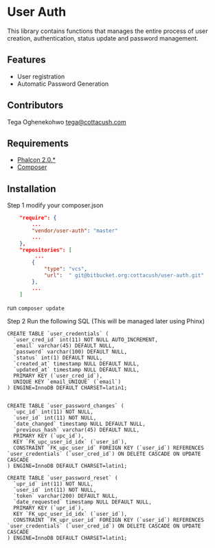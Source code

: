 User Auth
=============
This library contains functions that manages the entire process of user creation, authentication, status update and password management.


Features
--------
* User registration
* Automatic Password Generation


Contributors
------------
Tega Oghenekohwo <tega@cottacush.com>


Requirements
------------
* [Phalcon 2.0.*](https://docs.phalconphp.com/en/latest/reference/install.html)
* [Composer](https://getcomposer.org/doc/00-intro.md#using-composer)



Installation
------------
Step 1
modify your composer.json

```json
    "require": {
        ...
        "vendor/user-auth": "master"
        ...
    },
    "repositories": [
         ...
        {
            "type": "vcs",
            "url":  " git@bitbucket.org:cottacush/user-auth.git"
        },
        ...
    ]
```

run `composer update`


Step 2
Run the following SQL (This will be managed later using Phinx)

```
CREATE TABLE `user_credentials` (
  `user_cred_id` int(11) NOT NULL AUTO_INCREMENT,
  `email` varchar(45) DEFAULT NULL,
  `password` varchar(100) DEFAULT NULL,
  `status` int(1) DEFAULT NULL,
  `created_at` timestamp NULL DEFAULT NULL,
  `updated_at` timestamp NULL DEFAULT NULL,
  PRIMARY KEY (`user_cred_id`),
  UNIQUE KEY `email_UNIQUE` (`email`)
) ENGINE=InnoDB DEFAULT CHARSET=latin1;


CREATE TABLE `user_password_changes` (
  `upc_id` int(11) NOT NULL,
  `user_id` int(11) NOT NULL,
  `date_changed` timestamp NULL DEFAULT NULL,
  `previous_hash` varchar(45) DEFAULT NULL,
  PRIMARY KEY (`upc_id`),
  KEY `FK_upc_user_id_idx` (`user_id`),
  CONSTRAINT `FK_upc_user_id` FOREIGN KEY (`user_id`) REFERENCES `user_credentials` (`user_cred_id`) ON DELETE CASCADE ON UPDATE CASCADE
) ENGINE=InnoDB DEFAULT CHARSET=latin1;

CREATE TABLE `user_password_reset` (
  `upr_id` int(11) NOT NULL,
  `user_id` int(11) NOT NULL,
  `token` varchar(200) DEFAULT NULL,
  `date_requested` timestamp NULL DEFAULT NULL,
  PRIMARY KEY (`upr_id`),
  KEY `FK_upc_user_id_idx` (`user_id`),
  CONSTRAINT `FK_upr_user_id` FOREIGN KEY (`user_id`) REFERENCES `user_credentials` (`user_cred_id`) ON DELETE CASCADE ON UPDATE CASCADE
) ENGINE=InnoDB DEFAULT CHARSET=latin1;
```